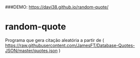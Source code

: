 ###DEMO: https://davi38.github.io/random-quote/

# random-quote
Programa que gera citação aleatória a partir de ( https://raw.githubusercontent.com/JamesFT/Database-Quotes-JSON/master/quotes.json )
